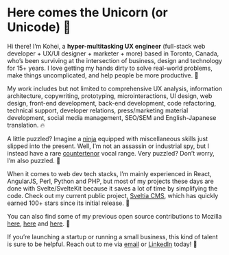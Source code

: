 # Here comes the Unicorn (or Unicode) 🦄

Hi there! I’m Kohei, a **hyper-multitasking UX engineer** (full-stack web developer + UX/UI designer + marketer + more) based in Toronto, Canada, who’s been surviving at the intersection of business, design and technology for 15+ years. I love getting my hands dirty to solve real-world problems, make things uncomplicated, and help people be more productive. 💪

My work includes but not limited to comprehensive UX analysis, information architecture, copywriting, prototyping, microinteractions, UI design, web design, front-end development, back-end development, code refactoring, technical support, developer relations, press/marketing material development, social media management, SEO/SEM and English-Japanese translation. 🔥

A little puzzled? Imagine a [ninja](https://en.wikipedia.org/wiki/Ninja) equipped with miscellaneous skills just slipped into the present. Well, I’m not an assassin or industrial spy, but I instead have a rare [countertenor](https://en.wikipedia.org/wiki/Countertenor) vocal range. Very puzzled? Don’t worry, I’m also puzzled. 🥷

When it comes to web dev tech stacks, I’m mainly experienced in React, AngularJS, Perl, Python and PHP, but most of my projects these days are done with Svelte/SvelteKit because it saves a lot of time by simplifying the code. Check out my current public project, [Sveltia CMS](https://github.com/sveltia/sveltia-cms), which has quickly earned 100+ stars since its initial release. 🌟

You can also find some of my previous open source contributions to Mozilla [here](https://twitter.com/BugzillaUX), [here](https://github.com/mozilla-bteam/bmo/pulls?q=author:kyoshino) and [here](https://github.com/mozilla/bedrock/pulls?q=author:kyoshino). 🦊

If you’re launching a startup or running a small business, this kind of talent is sure to be helpful. Reach out to me via [email](mailto:kohei@britegrid.io) or [LinkedIn](https://www.linkedin.com/in/koheiyoshino/) today! 👋
